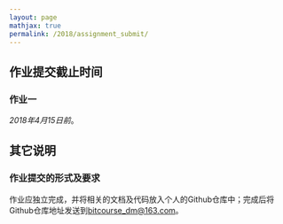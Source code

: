 ```yaml
---
layout: page
mathjax: true
permalink: /2018/assignment_submit/
---
```


## 作业提交截止时间

### 作业一

*2018年4月15日前*。

## 其它说明

### 作业提交的形式及要求

作业应独立完成，并将相关的文档及代码放入个人的Github仓库中；完成后将Github仓库地址发送到<a href="mailto:bitcourse_dm@163.com">bitcourse_dm@163.com</a>。



